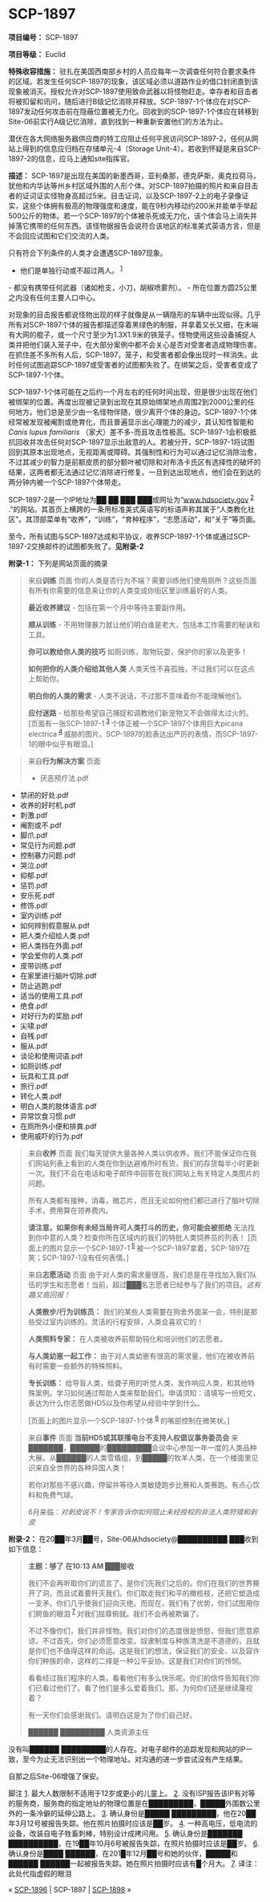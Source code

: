 # SCP-1897
                        


**项目编号：** SCP-1897

**项目等级：** Euclid

**特殊收容措施：** 驻扎在美国西南部乡村的人员应每年一次调查任何符合要求条件的区域。若发生任何SCP-1897的现象，该区域必须以道路作业的借口封闭直到该现象被消灭。授权允许对SCP-1897使用致命武器以将怪物赶走。幸存者和目击者将被扣留和讯问，随后进行B级记忆消除并释放。SCP-1897-1个体应在对SCP-1897发动任何攻击前在隐蔽位置被无力化。回收到的SCP-1897-1个体应在转移到Site-06前实行A级记忆消除，直到找到一种重新安置他们的方法为止。

潜伏在各大网络服务器供应商的特工应阻止任何平民访问SCP-1897-2，任何从网站上得到的信息应归档在存储单元-4（Storage Unit-4）。若收到怀疑是来自SCP-1897-2的信息，应马上通知site指挥官。

**描述：** SCP-1897是出现在美国的新墨西哥，亚利桑那，德克萨斯，奥克拉荷马，犹他和内华达等州乡村区域外围的人形个体。对SCP-1897拍摄的照片和来自目击者的证词证实怪物身高超过5米。目击证词，以及SCP-1897-2上的电子录像证实，这些个体拥有极高的物理强度和速度，能在9秒内移动约200米并能单手举起500公斤的物体。若一个SCP-1897的个体被杀死或无力化，该个体会马上消失并掉落它携带的任何东西。该怪物据报告会说符合该地区的标准美式英语方言，但是不会回应试图和它们交流的人类。

只有符合下列条件的人类才会遭遇SCP-1897现象。

- 他们是单独行动或不超过两人。<sup class='footnoteref'>
 <a shape='rect' class='footnoteref' id='footnoteref-1' href='javascript:;' onclick='WIKIDOT.page.utils.scrollToReference(&apos;footnote-1&apos;)'>1</a>
</sup>
- 都没有携带任何武器（诸如枪支，小刀，胡椒喷雾剂）。
- 所在位置方圆25公里之内没有任何主要人口中心。

对现象的目击报告都说怪物出现的样子就像是从一辆隐形的车辆中出现似得。几乎所有对SCP-1897个体的报告都描述穿着黑绿色的制服，并拿着又长又细，在末端有大网的棍子，或一个尺寸至少为1.3X1.9米的铁笼子。怪物使用这些设备捕捉人类并把他们装入笼子中，在大部分案例中都不会关心是否对受害者造成物理伤害。在抓住差不多所有人后，SCP-1897，笼子，和受害者都会像出现时一样消失。此时任何试图追踪SCP-1897或受害者的试图都失败了。在绑架之后，受害者变成了SCP-1897-1个体。

SCP-1897-1个体可能在之后约一个月左右的任何时间出现，但是很少出现在他们被绑架的位置。再度出现被记录到出现在其原始绑架地点周围2到2000公里的任何地方。他们总是至少由一名怪物伴随，很少离开个体的身边。SCP-1897-1个体经常被发现被阉割或绝育化，而且普遍显示出心理能力的减少，其认知性智能和*Canis lupus familiaris* （家犬）差不多-而且攻击性极高。SCP-1897-1会积极抵抗回收并攻击任何对SCP-1897显示出敌意的人。若被分开，SCP-1897-1将试图回到其原本出现地点，无视距离或障碍。其强制性和行为可以通过记忆消除治愈，不过其减少的智力是前额皮质的部分额叶被切除和对布洛卡氏区有选择性的破坏的结果，这两者都无法通过记忆消除进行修复。一旦到达出现地点，他们会在到达的两分钟内被一个SCP-1897个体带走。

SCP-1897-2是一个IP地址为██.██.███.███或网址为“www.hdsociety.gov<sup class='footnoteref'>
 <a shape='rect' class='footnoteref' id='footnoteref-2' href='javascript:;' onclick='WIKIDOT.page.utils.scrollToReference(&apos;footnote-2&apos;)'>2</a>
</sup>.”的网站。其首页上横跨的一条用标准美式英语写的标语声称其属于“人类教化社区”。其顶部菜单有“收养”，“训练”，“育种程序”，“志愿活动”，和“关于”等页面。

至今，所有试图与SCP-1897达成和平协议，收养SCP-1897-1个体或通过SCP-1897-2交换邮件的试图都失败了。**见附录-2** 

**附录-1：** 下列是网站页面的摘录


> 来自**训练** 页面
你的人类是否行为不端？需要训练他们使用厕所？这些页面有所有你需要的信息来让你的人类变成你街区里训练最好的人类。
> 
> **最近收养建议**  - 包括在第一个月中等待主要副作用。
> 
> **顺从训练**  - 不用物理暴力就让他们明白谁是老大，包括本工作需要的秘诀和工具。
> 
> **你可以教给你人类的技巧**  如厕训练，取物玩耍，保护你的家以及更多！
> 
> **如何把你的人类介绍给其他人类**  人类天性不喜孤独，不过我们可以在这点上帮助你。
> 
> **明白你的人类的需求**  - 人类不说话，不过那不意味着你不能理解他们。
> 
> **应付迷路**  - 给那些希望自己捕捉和调教他们新宠物又不会做得太过火的。
[页面有一张SCP-1897-1<sup class='footnoteref'>
 <a shape='rect' class='footnoteref' id='footnoteref-3' href='javascript:;' onclick='WIKIDOT.page.utils.scrollToReference(&apos;footnote-3&apos;)'>3</a>
</sup>个体正被一个SCP-1897个体用巨大picana electrica<sup class='footnoteref'>
 <a shape='rect' class='footnoteref' id='footnoteref-4' href='javascript:;' onclick='WIKIDOT.page.utils.scrollToReference(&apos;footnote-4&apos;)'>4</a>
</sup>威胁的图片。SCP-1897的脸表达出严厉的表情，而SCP-1897-1的眼中似乎有眼泪。]
> 


> 来自**行为解决方案** 页面
> 
> - 厌恶预疗法.pdf
- 禁闭的好处.pdf
- 收养的好时机.pdf
- 刺激.pdf
- 阉割或不.pdf
- 脚爪.pdf
- 常见行为问题.pdf
- 控制暴力问题.pdf
- 哭泣.pdf
- 抑郁.pdf
- 惩罚.pdf
- 安乐死.pdf
- 修饰.pdf
- 室内训练.pdf
- 如何辨别假意服从.pdf
- 把人类介绍给人类.pdf
- 把人类挡在外面.pdf
- 学会爱你的人类.pdf
- 皮带训练.pdf
- 在家里进行脑叶切除.pdf
- 防止逃跑.pdf
- 适当的使用工具.pdf
- 绝食.pdf
- 对好行为的奖励.pdf
- 尖啸.pdf
- 自残.pdf
- 服从.pdf
- 谈论和使用词语.pdf
- 如厕训练.pdf
- 玩具和工具.pdf
- 旅行.pdf
- 转化人类.pdf
- 明白人类的肢体语言.pdf
- 异常饮食习惯.pdf
- 在厕所外小便和排粪.pdf
- 使用威吓的行为.pdf
> 


> 来自**收养** 页面
我们每天提供大量各种人类以供收养。我们不能保证你在我们网站列表上看到的人类在你到达避难所时有货，我们的存货每半小时更新一次。我们不会在电话和电子邮件中回答在我们网站上有关特定人类图片的问题。
> 
> 所有人类都有接种，消毒，微芯片，而且无论如何他们都已进行了脑叶切除手术，费用算在领养费内。
> 
> **请注意，如果你有未经当局许可人类打斗的历史，你可能会被拒绝** 
无法找到你中意的人类？检查你所在区域内的我们的特批人类饲养员的列表！
[页面上的图片显示一个SCP-1897-1<sup class='footnoteref'>
 <a shape='rect' class='footnoteref' id='footnoteref-5' href='javascript:;' onclick='WIKIDOT.page.utils.scrollToReference(&apos;footnote-5&apos;)'>5</a>
</sup>被一个SCP-1897拿着，SCP-1897在笑；SCP-1897-1没有任何表情。]
> 


> 来自**志愿活动** 页面
由于对人类的需求量很高，我们总是在寻找加入我们队伍的学生和志愿者！当前，超过███名志愿者已经参与了我们的项目。*这有趣又高回报！* 
> 
> **人类散步/行为训练员：** 我们的某些人类需要在狗舍外面呆一会，特别是那些受过室内训练的。灵活的行程安排，人类会喜欢它的！
> 
> **人类照料专家：** 在人类被收养前帮助钝化和培训他们的志愿者。
> 
> **与人类幼崽一起工作：** 由于对人类幼崽有很高的需求量，他们在被收养前有时需要一些额外的特殊照料。
> 
> **专长训练：** 给导盲人类，给聋子用的听觉人类，发作响应人类，和其他特殊案例。学习如何通过帮助人类来帮助我们。申请须知：请填写一份短文，表达为什么你志愿做HD5以及你希望从经验中学到什么。
> 
> [页面上的图片显示一个SCP-1897-1个体<sup class='footnoteref'>
 <a shape='rect' class='footnoteref' id='footnoteref-6' href='javascript:;' onclick='WIKIDOT.page.utils.scrollToReference(&apos;footnote-6&apos;)'>6</a>
</sup>的嘴部控制在微笑状。]
> 


> 来自**事件** 页面
**当前HD5或其联播电台不支持人权倡议事务委员会** 
来███████，██████的█████████会议中心参加一年一度的人类品种大展。从██████的人类雪橇组，到█████的牧羊人类，在一个楼面里见识来自全世界的各种异国人类！
> 
> 若你对那些不感兴趣，停留并等待人类敏捷跑步比赛和人类赛跑。有点心饮料和免费气球。
> 
> 6月来临：*对剥皮说不！专家告诉你如何阻止未经授权的非法人类狩猎和剥皮* 
> 

**附录-2：** 在20██年3月██号，Site-06从hdsociety@██████████.███收到如下信息：


> **主题：够了** 
**在10:13 AM ███接收** 
> 
> 我们不会再听取你们的谎言了。是你们先我们之后的。你们在我们的世界撕开了洞，而且试着要歼灭我们。你们取走我们和平的橄榄枝，还把它塑造成一支矛。你们几乎使我们迎向灭绝。而现在，我们有了优势，你们试图用你们鳄鱼的眼泪<sup class='footnoteref'>
 <a shape='rect' class='footnoteref' id='footnoteref-7' href='javascript:;' onclick='WIKIDOT.page.utils.scrollToReference(&apos;footnote-7&apos;)'>7</a>
</sup>对我们屈尊俯就。我们不会再被欺骗了。
> 
> 不过不像你们，我们并非怪物。我们对你们的态度很是愤怒，但我们愿意原谅。不过首先，你们必须愿意改变。奴隶制度与种族清洗是不道德的，且就是你们也不值得这样的命运。这是我们的想法，保证我们的安全、以及容许你们种族的命，这样的二择是一种公平妥协。这是我们对你们的怜悯。
> 
> 看看经过我们程序的人类。看看他们有多么快乐呢。你们的信件告知我们你们已看过他们了。看了他们是多么爱着我们。那，为何你们还是继续蔑视着？
> 
> 有一天你们会感谢我们。请明白这是为了你们自己好。
> 
> ██████ █████████
人类资源主任
> 

没有叫██████ █████████的人存在。对电子邮件的追踪发现和网站的IP一致，至今为止无法识别出一个物理地址。对沟通的进一步尝试没有产生结果。

自那之后Site-06增强了保安。


脚注
<a shape='rect' href='javascript:;' onclick='WIKIDOT.page.utils.scrollToReference(&apos;footnoteref-1&apos;)'>1</a>. 最大人数限制不适用于12岁或更小的儿童上。
<a shape='rect' href='javascript:;' onclick='WIKIDOT.page.utils.scrollToReference(&apos;footnoteref-2&apos;)'>2</a>. 没有ISP报告该IP有对等的服务商，服务商的指定地址的物理位置是在█████████，█████外围数公里外的一条冷僻的延伸公路上。
<a shape='rect' href='javascript:;' onclick='WIKIDOT.page.utils.scrollToReference(&apos;footnoteref-3&apos;)'>3</a>. 确认身份是█████ █████████，他在20██年3月12号被报告失踪。他在照片拍摄时应该是██岁。
<a shape='rect' href='javascript:;' onclick='WIKIDOT.page.utils.scrollToReference(&apos;footnoteref-4&apos;)'>4</a>. 一种高电压，低电流的设备，改装自电子牲畜刺棒，特别设计成拷问用。
<a shape='rect' href='javascript:;' onclick='WIKIDOT.page.utils.scrollToReference(&apos;footnoteref-5&apos;)'>5</a>. 确认身份是███████ ██████████，在19██年10月6号被报告失踪，在照片拍摄时应该是██岁。
<a shape='rect' href='javascript:;' onclick='WIKIDOT.page.utils.scrollToReference(&apos;footnoteref-6&apos;)'>6</a>. 确认身份是████ ██████，在201█年12月██号和她的伙伴，█████和██████ ██████一起被报告失踪。她在照片拍摄时应该有█个月大。
<a shape='rect' href='javascript:;' onclick='WIKIDOT.page.utils.scrollToReference(&apos;footnoteref-7&apos;)'>7</a>. 译注：此处代指虚假的眼泪



« [SCP-1896](/scp-1896) | SCP-1897 | [SCP-1898](/scp-1898) »





                    
